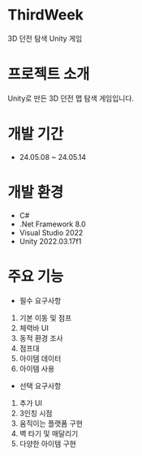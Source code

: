 # ThirdWeek
3D 던전 탐색 Unity 게임

# 프로젝트 소개
Unity로 만든 3D 던전 맵 탐색 게임입니다.

# 개발 기간
* 24.05.08 ~ 24.05.14

# 개발 환경
* C#
* .Net Framework 8.0
* Visual Studio 2022
* Unity 2022.03.17f1

# 주요 기능
* 필수 요구사항
1. 기본 이동 및 점프
2. 체력바 UI
3. 동적 환경 조사
4. 점프대
5. 아이템 데이터
6. 아이템 사용
* 선택 요구사항
1. 추가 UI
2. 3인칭 시점
3. 움직이는 플랫폼 구현
4. 벽 타기 및 매달리기
5. 다양한 아이템 구현
